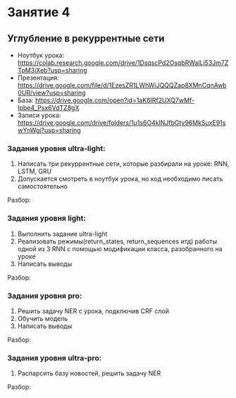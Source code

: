 # Занятие 4
## Углубление в рекуррентные сети
* Ноутбук урока: https://colab.research.google.com/drive/1DsqscPd2OsqbRWalLj53Jm7ZTpM3iXeb?usp=sharing
* Презентация: https://drive.google.com/file/d/1EzesZR1LWhWiJQQQZap8XMnCqnAwb0UR/view?usp=sharing
* База: https://drive.google.com/open?id=1aK6IRf2UXQ7wMf-lpbe4_Psx6VdTZ8gX
* Записи урока: https://drive.google.com/drive/folders/1u1s6O4klNJfbGty96MkSuxE91swYnWgj?usp=sharing


### Задания уровня ultra-light:
1.	Написать три рекуррентные сети, которые разбирали на уроке: RNN, LSTM, GRU
2.  Допускается смотреть в ноутбук урока, но код необходимо писать самостоятельно

Разбор: 


### Задания уровня light:
1.	Выполнить задание ultra-light
2.  Реализовать режимы(return_states, return_sequences итд) работы одной из 3 RNN с помощью модификации класса, разобранного на уроке
3.  Написать выводы

Разбор: 


### Задания уровня pro:
1.  Решить задачу NER с урока, подключив CRF слой
2.  Обучить модель
4.  Написать выводы

Разбор: 


### Задания уровня ultra-pro:
1.	 Распарсить базу новостей, решить задачу NER

Разбор: 